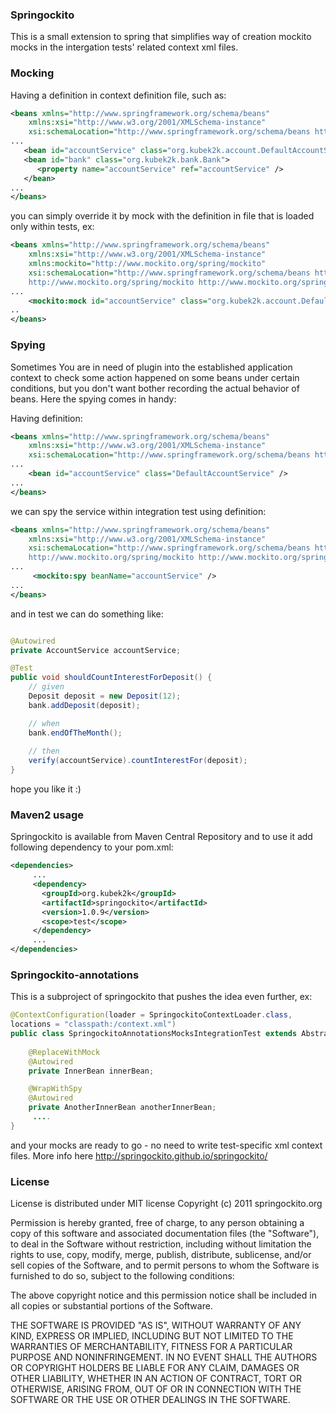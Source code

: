 ### Springockito

This is a small extension to spring that simplifies way of creation mockito mocks in the intergation tests' related context xml files.

### Mocking

Having a definition in context definition file, such as:
```xml
<beans xmlns="http://www.springframework.org/schema/beans"
    xmlns:xsi="http://www.w3.org/2001/XMLSchema-instance"
    xsi:schemaLocation="http://www.springframework.org/schema/beans http://www.springframework.org/schema/beans/spring-beans-3.0.xsd">
...
   <bean id="accountService" class="org.kubek2k.account.DefaultAccountService" />
   <bean id="bank" class="org.kubek2k.bank.Bank">
      <property name="accountService" ref="accountService" />
   </bean>
...
</beans>
```

you can simply override it by mock with the definition in file that is loaded only within tests, ex:
```xml
<beans xmlns="http://www.springframework.org/schema/beans"
    xmlns:xsi="http://www.w3.org/2001/XMLSchema-instance"
    xmlns:mockito="http://www.mockito.org/spring/mockito"
    xsi:schemaLocation="http://www.springframework.org/schema/beans http://www.springframework.org/schema/beans/spring-beans-3.0.xsd
    http://www.mockito.org/spring/mockito http://www.mockito.org/spring/mockito.xsd">
...
    <mockito:mock id="accountService" class="org.kubek2k.account.DefaultAccountService" />
..
</beans>
```

### Spying

Sometimes You are in need of plugin into the established application context to check some action happened on some beans under certain conditions, but you don't want bother recording the actual behavior of beans. Here the spying comes in handy:

Having definition:

```xml
<beans xmlns="http://www.springframework.org/schema/beans"
    xmlns:xsi="http://www.w3.org/2001/XMLSchema-instance"
    xsi:schemaLocation="http://www.springframework.org/schema/beans http://www.springframework.org/schema/beans/spring-beans-3.0.xsd">
...
    <bean id="accountService" class="DefaultAccountService" />
...
</beans>
```

we can spy the service within integration test using definition:
```xml
<beans xmlns="http://www.springframework.org/schema/beans"
    xmlns:xsi="http://www.w3.org/2001/XMLSchema-instance"
    xsi:schemaLocation="http://www.springframework.org/schema/beans http://www.springframework.org/schema/beans/spring-beans-3.0.xsd
    http://www.mockito.org/spring/mockito http://www.mockito.org/spring/mockito.xsd">
...
     <mockito:spy beanName="accountService" />
...
</beans>
```

and in test we can do something like:

```java

@Autowired
private AccountService accountService;

@Test
public void shouldCountInterestForDeposit() {
    // given
    Deposit deposit = new Deposit(12);
    bank.addDeposit(deposit);

    // when
    bank.endOfTheMonth();
    
    // then
    verify(accountService).countInterestFor(deposit);
}

```

hope you like it :)


### Maven2 usage

Springockito is available from Maven Central Repository and to use it add following dependency to your pom.xml:

```xml
<dependencies>
     ...
     <dependency>
       <groupId>org.kubek2k</groupId>
       <artifactId>springockito</artifactId>
       <version>1.0.9</version>
       <scope>test</scope>
     </dependency>
     ...
</dependencies>
```

### Springockito-annotations
This is a subproject of springockito that pushes the idea even further, ex:
```java
@ContextConfiguration(loader = SpringockitoContextLoader.class,
locations = "classpath:/context.xml")
public class SpringockitoAnnotationsMocksIntegrationTest extends AbstractJUnit4SpringContextTests {
    
    @ReplaceWithMock
    @Autowired
    private InnerBean innerBean;

    @WrapWithSpy
    @Autowired
    private AnotherInnerBean anotherInnerBean;
     ....
}
```
and your mocks are ready to go - no need to write test-specific xml context files. More info here http://springockito.github.io/springockito/


### License
License is distributed under MIT license
Copyright (c) 2011 springockito.org

Permission is hereby granted, free of charge, to any person obtaining a copy of this software and associated documentation files (the "Software"), to deal in the Software without restriction, including without limitation the rights to use, copy, modify, merge, publish, distribute, sublicense, and/or sell copies of the Software, and to permit persons to whom the Software is furnished to do so, subject to the following conditions:

The above copyright notice and this permission notice shall be included in all copies or substantial portions of the Software.

THE SOFTWARE IS PROVIDED "AS IS", WITHOUT WARRANTY OF ANY KIND, EXPRESS OR IMPLIED, INCLUDING BUT NOT LIMITED TO THE WARRANTIES OF MERCHANTABILITY, FITNESS FOR A PARTICULAR PURPOSE AND NONINFRINGEMENT. IN NO EVENT SHALL THE AUTHORS OR COPYRIGHT HOLDERS BE LIABLE FOR ANY CLAIM, DAMAGES OR OTHER LIABILITY, WHETHER IN AN ACTION OF CONTRACT, TORT OR OTHERWISE, ARISING FROM, OUT OF OR IN CONNECTION WITH THE SOFTWARE OR THE USE OR OTHER DEALINGS IN THE SOFTWARE.
